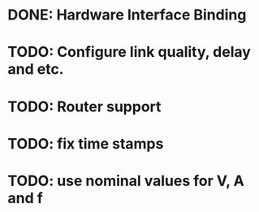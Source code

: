 # DONE: Hardware Interface Binding
# TODO: Configure link quality, delay and etc.
# TODO: Router support

# TODO: fix time stamps
# TODO: use nominal values for V, A and f